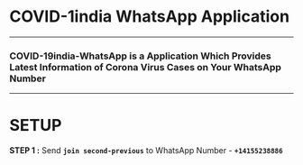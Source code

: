 # COVID-1india WhatsApp Application
***
### COVID-19india-WhatsApp is a Application Which Provides Latest Information of Corona Virus Cases on Your WhatsApp Number
***
# SETUP

**STEP 1 :** Send **```join second-previous```** to WhatsApp Number - **```+14155238886```**
